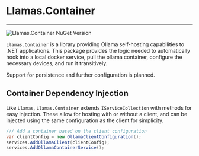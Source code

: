 # Llamas.Container

---

![Llamas.Container NuGet Version](https://img.shields.io/nuget/v/Llamas.Container?style=for-the-badge&logo=nuget&label=Llamas.Container)

`Llamas.Container` is a library providing Ollama self-hosting capabilities to .NET applications. 
This package provides the logic needed to automatically hook into a local docker service, pull the ollama container, configure the necessary devices, and run it transitively.

Support for persistence and further configuration is planned.

## Container Dependency Injection

Like `Llamas`, `Llamas.Container` extends `IServiceCollection` with methods for easy injection. 
These allow for hosting with or without a client, and can be injected using the same configuration as the client for simplicity.

```csharp
/// Add a container based on the client configuration
var clientConfig = new OllamaClientConfiguration();
services.AddOllamaClient(clientConfig);
services.AddOllamaContainerService();
```